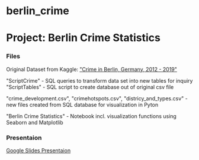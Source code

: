 # berlin_crime

<h1>Project: Berlin Crime Statistics</h1>

<h3>Files</h3>

Original Dataset from Kaggle: ["Crime in Berlin, Germany, 2012 - 2019"](https://www.kaggle.com/datasets/danilzyryanov/crime-in-berlin-2012-2019/discussion/167087)

"ScriptCrime" - SQL queries to transform data set into new tables for inquiry
"ScriptTables" - SQL script to create database out of original csv file

"crime_development.csv", "crimehotspots.csv", "districy_and_types.csv" - new files created from SQL database for visualization in Pyton

"Berlin Crime Statistics" - Notebook incl. visualization functions using Seaborn and Matplotlib

<h3>Presentaion</h3>

[Google Slides Presentaion](https://docs.google.com/presentation/d/12ZOmzJTHQn-1L_zpnhqooV5IMY8i9I9H9AyKbTs8cOw/edit?usp=sharing)
